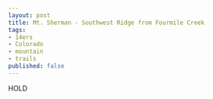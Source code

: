 ```yaml
---
layout: post
title: Mt. Sherman - Southwest Ridge from Fourmile Creek
tags:
- 14ers
- Colorado
- mountain
- trails
published: false
---
```

HOLD
